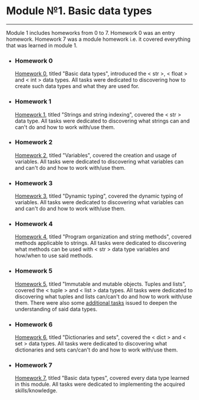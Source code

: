 # Module №1. Basic data types

---

Module 1 includes homeworks from 0 to 7. 
Homework 0 was an entry homework.
Homework 7 was a module homework i.e. 
it covered everything that was learned in module 1.

- ### Homework 0
  [Homework 0](./hw0), titled "Basic data types", 
introduced the < str >, < float > and < int > data types. 
All tasks were dedicated to discovering how to create such data types 
and what they are used for.

- ### Homework 1
  [Homework 1](./hw1), titled "Strings and string indexing", covered the < str > data type. 
All tasks were dedicated to discovering what strings can and can't do 
and how to work with/use them.

- ### Homework 2
  [Homework 2](./hw2), titled "Variables", covered the creation and usage of variables.
All tasks were dedicated to discovering what variables can and can't do 
and how to work with/use them.

- ### Homework 3
  [Homework 3](./hw3), titled "Dynamic typing", covered the dynamic typing of variables.
All tasks were dedicated to discovering what variables can and can't do 
and how to work with/use them.

- ### Homework 4
  [Homework 4](./hw4), titled "Program organization and string methods", 
covered methods applicable to strings.
All tasks were dedicated to discovering what methods can be used with 
< str > data type variables and how/when to use said methods.

- ### Homework 5
  [Homework 5](./hw5), titled "Immutable and mutable objects. Tuples and lists",
covered the < tuple > and < list > data types.
All tasks were dedicated to discovering what tuples and lists can/can't do
and how to work with/use them.
There were also some [additional tasks](./hw5/extra) issued 
to deepen the understanding of said data types.

- ### Homework 6
  [Homework 6](./hw6), titled "Dictionaries and sets",
covered the < dict > and < set > data types.
All tasks were dedicated to discovering what dictionaries and sets can/can't do
and how to work with/use them.

- ### Homework 7
  [Homework 7](./hw7), titled "Basic data types",
covered every data type learned in this module.
All tasks were dedicated to implementing the acquired skills/knowledge.
